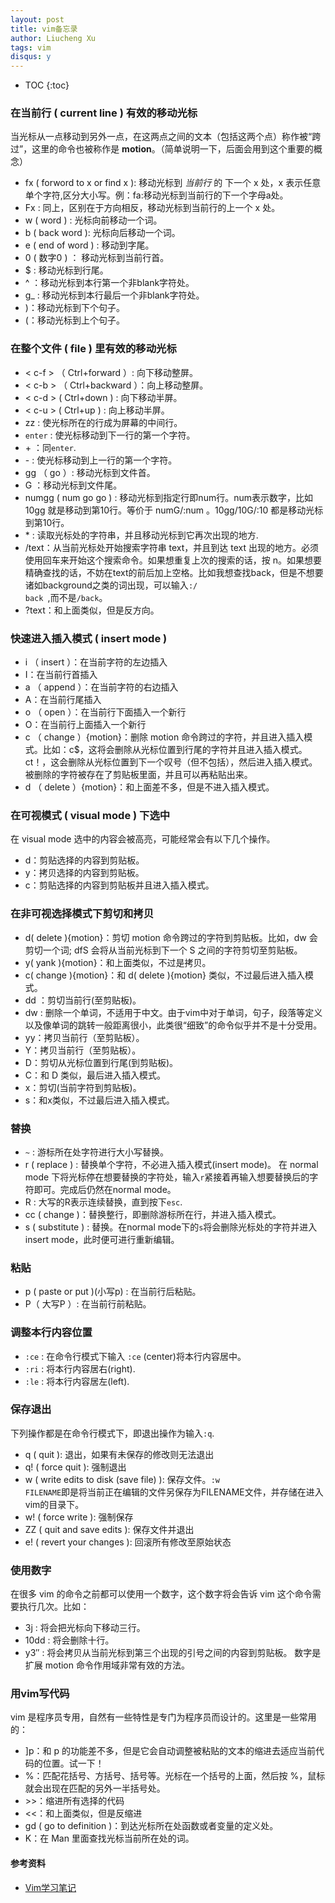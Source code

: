 ```yaml
---
layout: post
title: vim备忘录
author: Liucheng Xu
tags: vim
disqus: y
---
```


* TOC
{:toc}

### 在当前行 ( current line ) 有效的移动光标
当光标从一点移动到另外一点，在这两点之间的文本（包括这两个点）称作被“跨过”，这里的命令也被称作是 **motion**。（简单说明一下，后面会用到这个重要的概念）

- fx ( forword to x or find x ): 移动光标到 *当前行* 的 下一个 x 处，x 表示任意单个字符,区分大小写。例：fa:移动光标到当前行的下一个字母a处。
- Fx : 同上，区别在于方向相反，移动光标到当前行的上一个 x 处。
- w ( word ) : 光标向前移动一个词。
- b ( back word ): 光标向后移动一个词。
- e ( end of word ) : 移动到字尾。
- 0 ( 数字0 ) ： 移动光标到当前行首。
- $ : 移动光标到行尾。
- ^ ：移动光标到本行第一个非blank字符处。
- g_ : 移动光标到本行最后一个非blank字符处。
- )：移动光标到下个句子。
- (：移动光标到上个句子。

### 在整个文件 ( file ) 里有效的移动光标
- < c-f > （ Ctrl+forward ）: 向下移动整屏。
- < c-b > （ Ctrl+backward ）：向上移动整屏。
- < c-d > ( Ctrl+down ) : 向下移动半屏。
- < c-u > ( Ctrl+up ) : 向上移动半屏。
- zz : 使光标所在的行成为屏幕的中间行。
- <code>enter</code> : 使光标移动到下一行的第一个字符。
- \+ ：同<code>enter</code>.
- \- : 使光标移动到上一行的第一个字符。
- gg （ go ）: 移动光标到文件首。
- G ：移动光标到文件尾。
- numgg ( num go go ) : 移动光标到指定行即num行。num表示数字，比如 10gg 就是移动到第10行。等价于 numG/:num 。10gg/10G/:10 都是移动光标到第10行。
- \* : 读取光标处的字符串，并且移动光标到它再次出现的地方.
- /text：从当前光标处开始搜索字符串 text，并且到达 text 出现的地方。必须使用回车来开始这个搜索命令。如果想重复上次的搜索的话，按 n。如果想要精确查找的话，不妨在text的前后加上空格。比如我想查找back，但是不想要诸如background之类的词出现，可以输入<code>:/ back </code>,而不是<code>/back</code>。
- ?text：和上面类似，但是反方向。

### 快速进入插入模式 ( insert mode )
- i （ insert ）：在当前字符的左边插入
- I：在当前行首插入
- a （ append ）：在当前字符的右边插入
- A：在当前行尾插入
- o （ open ）：在当前行下面插入一个新行
- O：在当前行上面插入一个新行
- c （ change ）{motion}：删除 motion 命令跨过的字符，并且进入插入模式。比如：c$，这将会删除从光标位置到行尾的字符并且进入插入模式。ct！，这会删除从光标位置到下一个叹号（但不包括），然后进入插入模式。被删除的字符被存在了剪贴板里面，并且可以再粘贴出来。
- d （ delete ）{motion}：和上面差不多，但是不进入插入模式。

### 在可视模式 ( visual mode ) 下选中
在 visual mode 选中的内容会被高亮，可能经常会有以下几个操作。

- d：剪贴选择的内容到剪贴板。
- y：拷贝选择的内容到剪贴板。
- c：剪贴选择的内容到剪贴板并且进入插入模式。

### 在非可视选择模式下剪切和拷贝
- d( delete ){motion}：剪切 motion 命令跨过的字符到剪贴板。比如，dw 会剪切一个词; dfS 会将从当前光标到下一个 S 之间的字符剪切至剪贴板。
- y( yank ){motion}：和上面类似，不过是拷贝。
- c( change ){motion}：和 d( delete ){motion} 类似，不过最后进入插入模式。
- dd ：剪切当前行(至剪贴板)。
- dw : 删除一个单词，不适用于中文。由于vim中对于单词，句子，段落等定义以及像单词的跳转一般距离很小，此类很“细致”的命令似乎并不是十分受用。
- yy：拷贝当前行（至剪贴板）。
- Y：拷贝当前行（至剪贴板）。
- D：剪切从光标位置到行尾(到剪贴板)。
- C：和 D 类似，最后进入插入模式。
- x：剪切(当前字符到剪贴板)。
- s：和x类似，不过最后进入插入模式。

### 替换
- <code>~</code> : 游标所在处字符进行大小写替换。
- r ( replace ) : 替换单个字符，不必进入插入模式(insert mode)。 在 normal mode 下将光标停在想要替换的字符处，输入<code>r</code>紧接着再输入想要替换后的字符即可。完成后仍然在normal mode。
- R : 大写的R表示连续替换，直到按下<code>esc</code>.
- cc ( change )：替换整行，即删除游标所在行，并进入插入模式。
- s ( substitute ) : 替换。在normal mode下的<code>s</code>将会删除光标处的字符并进入 insert mode，此时便可进行重新编辑。

### 粘贴
- p ( paste or put )(小写p) : 在当前行后粘贴。
- P（ 大写P ）: 在当前行前粘贴。

### 调整本行内容位置
- <code>:ce</code> : 在命令行模式下输入 <code>:ce</code> (center)将本行内容居中。
- <code>:ri</code> : 将本行内容居右(right).
- <code>:le</code> : 将本行内容居左(left).

### 保存退出
下列操作都是在命令行模式下，即退出操作为输入<code>:q</code>.
- q ( quit ): 退出，如果有未保存的修改则无法退出
- q! ( force quit ): 强制退出
- w ( write edits to disk (save file) ): 保存文件。<code>:w FILENAME</code>即是将当前正在编辑的文件另保存为FILENAME文件，并存储在进入vim的目录下。
- w! ( force write ): 强制保存
- ZZ ( quit and save edits ): 保存文件并退出
- e! (  revert your changes ): 回滚所有修改至原始状态

### 使用数字
在很多 vim 的命令之前都可以使用一个数字，这个数字将会告诉 vim 这个命令需要执行几次。比如：

- 3j : 将会把光标向下移动三行。
- 10dd : 将会删除十行。
- y3″ : 将会拷贝从当前光标到第三个出现的引号之间的内容到剪贴板。 数字是扩展 motion 命令作用域非常有效的方法。

### 用vim写代码
vim 是程序员专用，自然有一些特性是专门为程序员而设计的。这里是一些常用的：

- ]p：和 p 的功能差不多，但是它会自动调整被粘贴的文本的缩进去适应当前代码的位置。试一下！
- %：匹配花括号、方括号、括号等。光标在一个括号的上面，然后按 %，鼠标就会出现在匹配的另外一半括号处。
- \>>：缩进所有选择的代码
- \<<：和上面类似，但是反缩进
- gd ( go to definition )：到达光标所在处函数或者变量的定义处。
- K：在 Man 里面查找光标当前所在处的词。

#### 参考资料
- [Vim学习笔记](http://mturing.com/wiki/wikihtml/Vim%E5%AD%A6%E4%B9%A0%E7%AC%94%E8%AE%B0.html)
